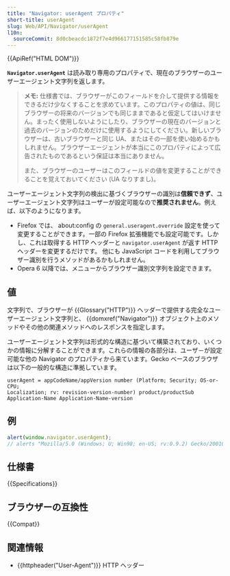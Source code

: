 ```yaml
---
title: "Navigator: userAgent プロパティ"
short-title: userAgent
slug: Web/API/Navigator/userAgent
l10n:
  sourceCommit: 8d0cbeacdc1872f7e4d966177151585c58fb879e
---
```


{{ApiRef("HTML DOM")}}

**`Navigator.userAgent`** は読み取り専用のプロパティで、現在のブラウザーのユーザーエージェント文字列を返します。

> **メモ:** 仕様書では、ブラウザーがこのフィールドを介して提供する情報をできるだけ少なくすることを求めています。このプロパティの値は、同じブラウザーの将来のバージョンでも同じままであると仮定してはいけません。まったく使用しないようにしたり、ブラウザーの現在のバージョンと過去のバージョンのためだけに使用するようにしてください。新しいブラウザーは、古いブラウザーと同じ UA、またはその一部を使い始めるかもしれません。ブラウザーエージェントが本当にこのプロパティによって広告されたものであるという保証は本当にありません。
>
> また、ブラウザーのユーザーはこのフィールドの値を変更することができることを覚えておいてください (UA なりすまし)。

ユーザーエージェント文字列の検出に基づくブラウザーの識別は**信頼できず**、ユーザーエージェント文字列はユーザーが設定可能なので**推奨されません**。例えば、以下のようになります。

- Firefox では、 about:config の `general.useragent.override` 設定を使って変更することができます。一部の Firefox 拡張機能でも設定可能です。しかし、これは取得する HTTP ヘッダーと `navigator.userAgent` が返す HTTP ヘッダーを変更するだけです。
  他にも JavaScript コードを利用してブラウザー識別を行うメソッドがあるかもしれません。
- Opera 6 以降では、メニューからブラウザー識別文字列を設定できます。

## 値

文字列で、ブラウザーが {{Glossary("HTTP")}} ヘッダーで提供する完全なユーザーエージェント文字列と、 {{domxref("Navigator")}} オブジェクト上のメソッドやその他の関連メソッドへのレスポンスを指定します。

ユーザーエージェント文字列は形式的な構造に基づいて構築されており、いくつかの情報に分解することができます。これらの情報の各部分は、ユーザ－が設定可能な他の Navigator のプロパティから来ています。Gecko ベースのブラウザは以下の一般的な構造に準拠しています。

```plain
userAgent = appCodeName/appVersion number (Platform; Security; OS-or-CPU;
Localization; rv: revision-version-number) product/productSub
Application-Name Application-Name-version
```

## 例

```js
alert(window.navigator.userAgent);
// alerts "Mozilla/5.0 (Windows; U; Win98; en-US; rv:0.9.2) Gecko/20010725 Netscape6/6.1"
```

## 仕様書

{{Specifications}}

## ブラウザーの互換性

{{Compat}}

## 関連情報

- {{httpheader("User-Agent")}} HTTP ヘッダー
